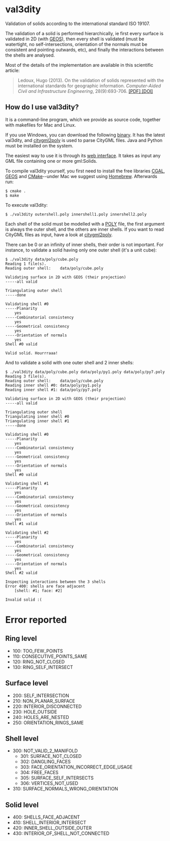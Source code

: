 # val3dity

Validation of solids according to the international standard ISO 19107.

The validation of a solid is performed hierarchically, ie first every surface is validated in 2D (with [GEOS](http://trac.osgeo.org/geos/)), then every shell is validated (must be watertight, no self-intersections, orientation of the normals must be consistent and pointing outwards, etc), and finally the interactions between the shells are analysed.

Most of the details of the implementation are available in this scientific article:

> Ledoux, Hugo (2013). On the validation of solids represented with the
international standards for geographic information. *Computer-Aided Civil and Infrastructure Engineering*, 28(9):693-706. [ [PDF] ](http://homepage.tudelft.nl/23t4p/pdfs/_13cacaie.pdf) [ [DOI] ](http://dx.doi.org/10.1111/mice.12043)

## How do I use val3dity?

It is a command-line program, which we provide as source code, together with makefiles for Mac and Linux. 

If you use Windows, you can download the following [binary](https://www.dropbox.com/s/zhfyowbbmp80y7n/3dValidator1.11.zip). It has the latest val3dity, and [citygml2poly](https://github.com/tudelft-gist/citygml2poly) is used to parse CityGML files. Java and Python must be installed on the system.

The easiest way to use it is through its [web interface](http://geovalidation.bk.tudelft.nl/val3dity). It takes as input any GML file containing one or more gml:Solids.

To compile val3dity yourself, you first need to install the free libraries [CGAL](http://www.cgal.org), [GEOS](http://trac.osgeo.org/geos/) and [CMake](http://www.cmake.org)--under Mac we suggest using [Homebrew](http://brew.sh/). Afterwards run:

    $ cmake .
    $ make
    
To execute val3dity:

    $ ./val3dity outershell.poly innershell1.poly innershell2.poly
    
Each shell of the solid must be modelled with a [POLY](http://tetgen.berlios.de/fformats.poly.html) file, the first argument is always the outer shell, and the others are inner shells. If you want to read CityGML files as input, have a look at [citygml2poly](https://github.com/tudelft-gist/citygml2poly).

There can be 0 or an infinity of inner shells, their order is not important.
For instance, to validate a solid having only one outer shell (it's a unit cube):

```  
$ ./val3dity data/poly/cube.poly
Reading 1 file(s).
Reading outer shell:	data/poly/cube.poly

Validating surface in 2D with GEOS (their projection)
-----all valid

Triangulating outer shell
-----done

Validating shell #0
-----Planarity
	yes
-----Combinatorial consistency
	yes
-----Geometrical consistency
	yes
-----Orientation of normals
	yes
Shell #0 valid

Valid solid. Hourrraaa!
```

And to validate a solid with one outer shell and 2 inner shells:

```
$ ./val3dity data/poly/cube.poly data/poly/py1.poly data/poly/py7.poly
Reading 3 file(s).
Reading outer shell:	data/poly/cube.poly
Reading inner shell #0:	data/poly/py1.poly
Reading inner shell #1:	data/poly/py7.poly

Validating surface in 2D with GEOS (their projection)
-----all valid

Triangulating outer shell
Triangulating inner shell #0
Triangulating inner shell #1
-----done

Validating shell #0
-----Planarity
	yes
-----Combinatorial consistency
	yes
-----Geometrical consistency
	yes
-----Orientation of normals
	yes
Shell #0 valid

Validating shell #1
-----Planarity
	yes
-----Combinatorial consistency
	yes
-----Geometrical consistency
	yes
-----Orientation of normals
	yes
Shell #1 valid

Validating shell #2
-----Planarity
	yes
-----Combinatorial consistency
	yes
-----Geometrical consistency
	yes
-----Orientation of normals
	yes
Shell #2 valid

Inspecting interactions between the 3 shells
Error 400: shells are face adjacent
	[shell: #1; face: #2]

Invalid solid :(
```


# Error reported 

## Ring level ##

  * 100: TOO_FEW_POINTS
  * 110: CONSECUTIVE_POINTS_SAME   
  * 120: RING_NOT_CLOSED   
  * 130: RING_SELF_INTERSECT

## Surface level ##

  * 200: SELF_INTERSECTION  
  * 210: NON_PLANAR_SURFACE                     
  * 220: INTERIOR_DISCONNECTED
  * 230: HOLE_OUTSIDE
  * 240: HOLES_ARE_NESTED                      
  * 250: ORIENTATION_RINGS_SAME

## Shell level ##

  * 300: NOT_VALID_2_MANIFOLD
    * 301: SURFACE_NOT_CLOSED                     
    * 302: DANGLING_FACES                         
    * 303: FACE_ORIENTATION_INCORRECT_EDGE_USAGE  
    * 304: FREE_FACES                             
    * 305: SURFACE_SELF_INTERSECTS                
    * 306: VERTICES_NOT_USED                      
  * 310: SURFACE_NORMALS_WRONG_ORIENTATION      

## Solid level

  * 400: SHELLS_FACE_ADJACENT                   
  * 410: SHELL_INTERIOR_INTERSECT               
  * 420: INNER_SHELL_OUTSIDE_OUTER              
  * 430: INTERIOR_OF_SHELL_NOT_CONNECTED        
  

